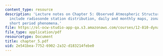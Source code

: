 ```yaml
---
content_type: resource
description: 'Lecture notes on Chapter 5: Observed Atmospheric Structures. Topics
  include radiosonde station distribution, daily and monthly maps, zonal means, and
  short period phenomena.'
file: https://ol-ocw-studio-app-qa.s3.amazonaws.com/courses/12-810-dynamics-of-the-atmosphere-spring-2008/2e541bea775269022a32d183214febe0_chapter_5.pdf
file_type: application/pdf
resourcetype: Document
title: chapter_5.pdf
uid: 2e541bea-7752-6902-2a32-d183214febe0
---
```

